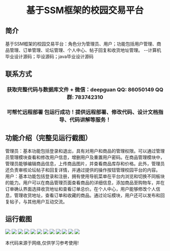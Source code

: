 <p><h1 align="center">基于SSM框架的校园交易平台</h1></p>

## 简介
基于SSM框架的校园交易平台：角色分为管理员、用户；功能包括用户管理、商品管理、订单管理、论坛管理、个人中心、帖子回复和收货地址管理。    --计算机毕业设计源码；毕设源码；java毕业设计源码


## 联系方式
<p><h3 align="center">获取完整代码与数据库文件 + 微信：deepguan QQ: 86050149 QQ群: 783742310</h3></p>
<p><h3 align="center">可帮忙远程部署 包运行成功！提供远程部署、修改代码、设计文档指导、代码讲解等服务！</h3></p>

## 功能介绍（完整见运行截图）
管理员：基本功能包括登录和退出，具有对用户和商品的管理权限。可以通过管理员管理模块查看和修改用户信息，增删用户及重置用户密码。在商品管理模块中，管理员能够编辑商品信息，上传商品图片，并查看商品库存和价格。此外，管理员还负责审核论坛帖子和回复详情，并通过提供的操作按钮管理校园平台的内容。  
用户：基本功能包括登录和注册，拥有使用导航菜单在平台内浏览和切换不同板块的能力。用户可以在商品管理页面查看商品的详细信息，添加商品至购物车，并在订单确认界面选择收货地址和查看订单总价。在个人中心，用户能够修改个人信息，管理收货地址，查看订单和收藏的商品。通过论坛模块，用户还可以发布和回复帖子，与其他用户互动交流。


## 运行截图
![](img/001.jpg)
![](img/002.jpg)
![](img/003.jpg)
![](img/004.jpg)
![](img/005.jpg)
![](img/006.jpg)
![](img/007.jpg)
![](img/008.jpg)
![](img/009.jpg)
![](img/010.jpg)
![](img/011.jpg)
![](img/012.jpg)

<p>本代码来源于网络,仅供学习参考使用!</p>
